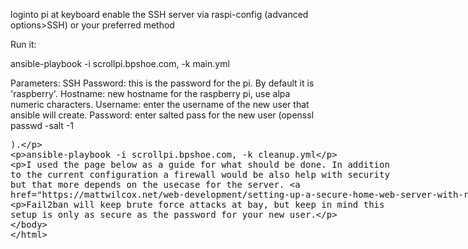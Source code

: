 loginto pi at keyboard
enable the SSH server via raspi-config (advanced options>SSH) or your preferred method

Run it:

ansible-playbook -i scrollpi.bpshoe.com, -k main.yml

Parameters: 
	SSH Password: this is the password for the pi. By default it is 'raspberry'.
	Hostname: new hostname for the raspberry pi, use alpa numeric characters.
	Username: enter the username of the new user that ansible will create. 
	Password: enter salted pass for the new user (openssl passwd -salt <salt> -1 <plaintext>).



ansible-playbook -i scrollpi.bpshoe.com, -k cleanup.yml

I used the page below as a guide for what should be done. In addition to the current configuration a firewall would be also help with security but that more depends on the usecase for the server. 
https://mattwilcox.net/web-development/setting-up-a-secure-home-web-server-with-raspberry-pi

Fail2ban will keep brute force attacks at bay, but keep in mind this setup is only as secure as the password for your new user. 